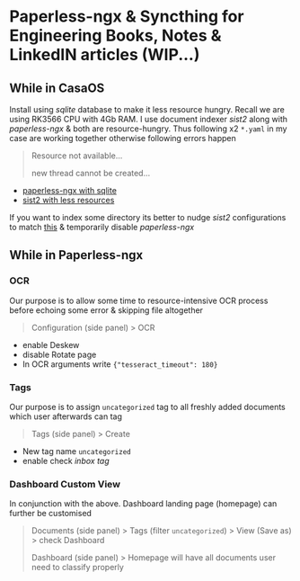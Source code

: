 # Paperless-ngx & Syncthing for Engineering Books, Notes & LinkedIN articles (WIP...)

## While in CasaOS
Install using *sqlite* database to make it less resource hungry. Recall we are using RK3566 CPU with 4Gb RAM. I use document indexer *sist2* along with *paperless-ngx* & both are resource-hungry. Thus following x2 `*.yaml` in my case are working together otherwise following errors happen

> Resource not available...
>
> new thread cannot be created...

- [paperless-ngx with sqlite](https://github.com/defencedog/radxazero3E/blob/main/CasaOS_yaml/Paperless-ngx-sqlite.yaml)
- [sist2 with less resources](https://github.com/defencedog/radxazero3E/blob/main/CasaOS_yaml/sist2_less_resource.yaml)

If you want to index some directory its better to nudge *sist2* configurations to match [this](https://github.com/defencedog/radxazero3E/blob/main/CasaOS_yaml/sist2.yaml) & temporarily disable *paperless-ngx*

## While in Paperless-ngx
### OCR
Our purpose is to allow some time to resource-intensive OCR process before echoing some error & skipping file altogether
> Configuration (side panel) > OCR
- enable Deskew
- disable Rotate page
- In OCR arguments write `{"tesseract_timeout": 180}`
### Tags
Our purpose is to assign `uncategorized` tag to all freshly added documents which user afterwards can tag 
> Tags (side panel) > Create
- New tag name `uncategorized`
- enable check *inbox tag*
### Dashboard Custom View
In conjunction with the above. Dashboard landing page (homepage) can further be customised
> Documents (side panel) > Tags (filter `uncategorized`) > View (Save as) > check Dashboard
>
> Dashboard (side panel) > Homepage will have all documents user need to classify properly
